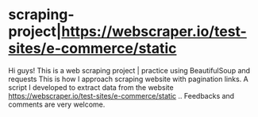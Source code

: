 # scraping-project|https://webscraper.io/test-sites/e-commerce/static
Hi guys!
This is a web scraping project | practice using BeautifulSoup and requests
This is how I approach scraping website with pagination links.
A script I developed to extract data from the website https://webscraper.io/test-sites/e-commerce/static
..
Feedbacks and comments are very welcome.
